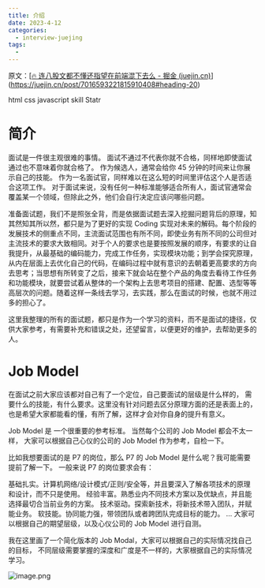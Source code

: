 ```yaml
---
title: 介绍
date: 2023-4-12
categories:
  - interview-juejing
tags:
  - 
---
```


原文：[[🔥 连八股文都不懂还指望在前端混下去么 - 掘金 (juejin.cn)](https://juejin.cn/post/7016593221815910408#heading-20)](https://juejin.cn/post/7016593221815910408#heading-20)

html css javascript skill Statr

# 简介
面试是一件很主观很难的事情。 面试不通过不代表你就不合格，同样地即使面试通过也不意味着你就合格了。 作为候选人，通常会给你 45 分钟的时间来让你展示自己的技能。 作为一名面试官，同样难以在这么短的时间里评估这个人是否适合这项工作。 对于面试来说，没有任何一种标准能够适合所有人，面试官通常会覆盖某一个领域，但除此之外，他们会自行决定应该问哪些问题。

准备面试题，我们不是照张全背，而是依据面试题去深入挖掘问题背后的原理，知其然知其所以然，都只是为了更好的实现 Coding 实现对未来的解码。每个阶段的发展技术的侧重点不同，主流面试范围也有所不同，即使业务有所不同的公司但对主流技术的要求大致相同。对于个人的要求也是要按照发展的顺序，有要求的让自我提升，从最基础的编码能力，完成工作任务，实现模块功能；到学会探究原理，从内在层面上去优化自己的代码，在编码过程中就有意识的去朝着更高要求的方向去思考；当思想有所转变了之后，接来下就会站在整个产品的角度去看待工作任务和功能模块，就要尝试着从整体的一个架构上去思考项目的搭建、配置、选型等等高层次的问题。随着这样一条线去学习，去实践，那么在面试的时候，也就不用过多的担心了。

这里我整理的所有的面试题，都只是作为一个学习的资料，而不是面试的捷径，仅供大家参考，有需要补充和错误之处，还望留言，以便更好的维护，去帮助更多的人。

# Job Model

在面试之前大家应该都对自己有了一个定位，自己要面试的层级是什么样的， 需要什么的技能，有什么要求。这里没有针对问题去区分原理方面的还是表面上的，也是希望大家都能看的懂，有所了解，这样才会对你自身的提升有意义。

Job Model 是 一个很重要的参考标准。 当然每个公司的 Job Model 都会不太一样， 大家可以根据自己心仪的公司的 Job Model 作为参考，自检一下。

比如我想要面试的是 P7 的岗位，那么 P7 的 Job Model 是什么呢？我可能需要提前了解一下。 一般来说 P7 的岗位要求会有：

基础扎实。计算机网络/设计模式/正则/安全等，并且要深入了解各项技术的原理和设计，而不只是使用。
经验丰富。熟悉业内不同技术方案以及优缺点，并且能选择最切合当前业务的方案。
技术驱动。探索新技术，将新技术带入团队，并赋能业务。
软技能。协同能力强，带领团队或者跨团队完成目标的能力。 ...
大家可以根据自己的期望层级，以及心仪公司的 Job Model 进行自测。

我在这里画了一个简化版本的 Job Modal，大家可以根据自己的实际情况找自己的目标， 不同层级需要掌握的深度和广度是不一样的，大家根据自己的实际情况学习。

![image.png](https://p1-juejin.byteimg.com/tos-cn-i-k3u1fbpfcp/a1b4706bdf274898ae08a6bc2524223d~tplv-k3u1fbpfcp-watermark.image?)
